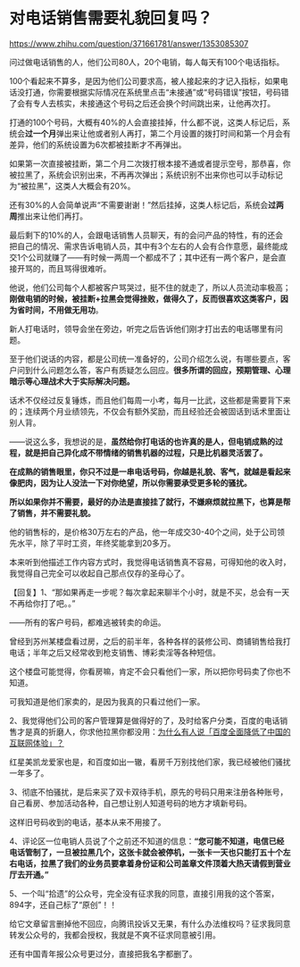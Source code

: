 # 对电话销售需要礼貌回复吗？

https://www.zhihu.com/question/371661781/answer/1353085307

问过做电话销售的人，他们公司80人，20个电销，每人每天有100个电话指标。

100个看起来不算多，是因为他们公司要求高，被人接起来的才记入指标，如果电话没打通，你需要根据实际情况在系统里点击“未接通”或“号码错误”按钮，号码错了会有专人去核实，未接通这个号码之后还会换个时间跳出来，让他再次打。

打通的100个号码，大概有40%的人会直接挂掉，什么都不说，这类人标记后，系统会**过一个月**弹出来让他或者别人再打，第二个月设置的拨打时间和第一个月会有差异，他们的系统设置为6次都被挂断才不再弹出。

如果第一次直接被挂断，第二个月二次拨打根本接不通或者提示空号，那恭喜，你被拉黑了，系统会识别出来，不再再次弹出；系统识别不出来你也可以手动标记为“被拉黑”，这类人大概会有20%。

还有30%的人会简单说声“不需要谢谢！”然后挂掉，这类人标记后，系统会**过两周**推出来让他们再打。

最后剩下的10%的人，会跟电话销售人员聊天，有的会问产品的特性，有的还会把自己的情况、需求告诉电销人员，其中有3个左右的人会有合作意愿，最终能成交1个公司就赚了——有时候一两周一个都成不了；其中还有一两个客户，是会直接开骂的，而且骂得很难听。

他说，他们公司每个人都被客户骂哭过，挺不住的就走了，所以人员流动率极高；**刚做电销的时候，被挂断+拉黑会觉得挫败，做得久了，反而很喜欢这类客户，因为省时间，不用做无用功**。

新人打电话时，领导会坐在旁边，听完之后告诉他们刚才打出去的电话哪里有问题。

至于他们说话的内容，都是公司统一准备好的，公司介绍怎么说，有哪些要点，客户问到什么问题怎么答，客户有质疑怎么回应。**很多所谓的回应，预期管理、心理暗示等心理战术大于实际解决问题。**

话术不仅经过反复锤炼，而且他们每周一小考，每月一比武，这些都是需要背下来的；连续两个月业绩领先，不仅会有额外奖励，而且经验还会被固话到话术里面让别人背。

——说这么多，我想说的是，**虽然给你打电话的也许真的是人，但电销成熟的过程，就是把自己异化成不带情绪的销售机器的过程，只是比机器灵活罢了。**

**在成熟的销售眼里，你只不过是一串电话号码，你越是礼貌、客气，就越是看起来像肥肉，因为让人没法一下对你绝望，所以你需要承受更多轮的骚扰。**

**所以如果你并不需要，最好的办法是直接挂了就行，不嫌麻烦就拉黑下，也算是帮了销售，并不需要礼貌。**

他的销售标的，是价格30万左右的产品，他一年成交30-40个之间，处于公司领先水平，除了平时工资，年终奖能拿到20多万。

本来听到他描述工作内容方式时，我觉得电话销售真不容易，可得知他的收入时，我觉得自己完全可以收起自己那点仅存的圣母心了。

【回复】1、“那如果再走一步呢？每次拿起来聊半个小时，就是不买，总会有一天不再给你打了吧。。”

——所有的客户号码，都难逃被转卖的命运。

曾经到苏州某楼盘看过房，之后的前半年，各种各样的装修公司、商铺销售给我打电话；半年之后又经常收到枪支销售、博彩卖淫等各种短信。

这个楼盘可能觉得，你看房嘛，肯定不会只看他们一家，所以把你号码卖了你也不知道。

可我知道是他们家卖的，是因为我真的只看过他们一家。

2、我觉得他们公司的客户管理算是做得好的了，及时给客户分类，百度的电话销售才是真的折磨人，你求他拉黑你都没用：[为什么有人说「百度全面降低了中国的互联网体验」？](https://www.zhihu.com/answer/592704441)

红星美凯龙爱家也是，和百度如出一辙，看房千万别找他们家，我已经被他们骚扰一年多了。

3、彻底不怕骚扰，是后来买了双卡双待手机，原先的号码只用来注册各种账号，自己看房、参加活动各种，自己想让别人知道号码的地方才填新号码。

这样旧号码收到的电话，基本从来不用接了。

4、评论区一位电销人员说了个之前还不知道的信息：**“您可能不知道，电信已经电话管制了，一旦被拉黑几个，这张卡就会被停机，一张卡一天也只能打五十个左右电话，拉黑了我们的业务员要拿着身份证和公司盖章文件顶着大热天请假到营业厅去开通。”**

5、一个叫“拾遗”的公众号，完全没有征求我的同意，直接引用我的这个答案，894字，还自己标了“原创”！！

给它文章留言删掉他不回应，向腾讯投诉又无果，有什么办法维权吗？征求我同意转发公众号的，我都会授权，我就是不爽不征求同意被引用。

还有中国青年报公众号更过分，直接把我名字都删了。